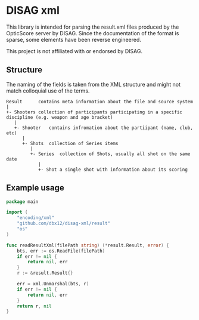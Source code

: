 # DISAG xml

This library is intended for parsing the result.xml files produced by the OpticScore server by DISAG. Since the
documentation of the format is sparse, some elements have been reverse engineered.

This project is not affiliated with or endorsed by DISAG.

## Structure

The naming of the fields is taken from the XML structure and might not match colloquial use of the terms.

``` 
Result      contains meta information about the file and source system
|
+- Shooters collection of participants participating in a specific discipline (e.g. weapon and age bracket)
   |
   +- Shooter   contains infromation about the partiipant (name, club, etc) 
      |
      +- Shots  collection of Series items
         |
         +- Series  collection of Shots, usually all shot on the same date
            |
            +- Shot a single shot with information about its scoring
```

## Example usage

```go
package main

import (
	"encoding/xml"
	"github.com/dbx12/disag-xml/result"
	"os"
)

func readResultXml(filePath string) (*result.Result, error) {
	bts, err := os.ReadFile(filePath)
	if err != nil {
		return nil, err
	}
	r := &result.Result{}

	err = xml.Unmarshal(bts, r)
	if err != nil {
		return nil, err
	}
	return r, nil
}
```